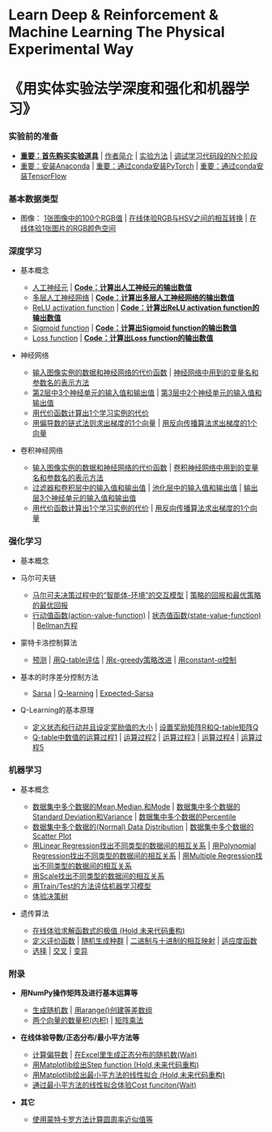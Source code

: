 # Learn Deep & Reinforcement & Machine Learning The Physical Experimental Way
# 《用实体实验法学深度和强化和机器学习》

### 实验前的准备

- [**重要：首先购买实验道具**]() | [作者简介]() | [实验方法]() | [调试学习代码段的N个阶段](/chapters/实验前的准备/调试学习代码段的N个阶段.md)
- [重要：安装Anaconda](/chapters/环境配置/安装Anaconda.md) | [重要：通过conda安装PyTorch](/chapters/环境配置/通过conda安装PyTorch.md) | [重要：通过conda安装TensorFlow](/chapters/环境配置/通过conda安装TensorFlow.md)

### 基本数据类型

- 图像： [1张图像中的100个RGB值](/chapters/基本数据类型/图像/1张图像中的100个RGB值.md) | [在线体验RGB与HSV之间的相互转换](/chapters/基本数据类型/图像/在线体验RGB与HSV之间的相互转换.md) | [在线体验1张图片的RGB颜色空间](/chapters/基本数据类型/图像/在线体验1张图片的RGB颜色空间.md)

### 深度学习

- 基本概念
	- [人工神经元](/chapters/深度学习/基本概念/人工神经元.md) | [**Code：计算出人工神经元的输出数值**](/chapters/深度学习/基本概念/Code：计算出人工神经元的输出数值.md)
	- [多层人工神经网络](/chapters/深度学习/基本概念/多层人工神经网络.md) | [**Code：计算出多层人工神经网络的输出数值**](/chapters/深度学习/基本概念/Code：计算出多层人工神经网络的输出数值.md)
	- [ReLU activation function](/chapters/深度学习/基本概念/ReLU_activation_function.md) | [**Code：计算出ReLU activation function的输出数值**](/chapters/深度学习/基本概念/Code：计算出ReLU_activation_function的输出数值.md)
	- [Sigmoid function](/chapters/深度学习/基本概念/Sigmoid_function.md) | [**Code：计算出Sigmoid function的输出数值**](/chapters/深度学习/基本概念/Code：计算出Sigmoid_function的输出数值.md)
	- [Loss function](/chapters/深度学习/基本概念/Loss_function.md) | [**Code：计算出Loss function的输出数值**](/chapters/深度学习/基本概念/Code：计算出Loss_function的输出数值.md)

- 神经网络
	- [输入图像实例的数据和神经网络的代价函数](/chapters/深度学习/神经网络/输入图像实例的数据和神经网络的代价函数.md) | [神经网络中用到的变量名和参数名的表示方法](/chapters/深度学习/神经网络/神经网络中用到的变量名和参数名的表示方法.md)
	- [第2层中3个神经单元的输入值和输出值](/chapters/深度学习/神经网络/第2层中3个神经单元的输入值和输出值.md) | [第3层中2个神经单元的输入值和输出值](/chapters/深度学习/神经网络/第3层中2个神经单元的输入值和输出值.md)
	- [用代价函数计算出1个学习实例的代价](/chapters/深度学习/神经网络/用代价函数计算出1个学习实例的代价.md)
	- [用偏导数的链式法则求出梯度的1个向量](/chapters/深度学习/神经网络/用偏导数的链式法则求出梯度的1个向量.md) | [用反向传播算法求出梯度的1个向量](/chapters/深度学习/神经网络/用反向传播算法求出梯度的1个向量.md)

- 卷积神经网络

	- [输入图像实例的数据和神经网络的代价函数](/chapters/深度学习/卷积神经网络/输入图像实例的数据和神经网络的代价函数.md) | [卷积神经网络中用到的变量名和参数名的表示方法](/chapters/深度学习/卷积神经网络/卷积神经网络中用到的变量名和参数名的表示方法.md)
	- [过滤器和卷积层中的输入值和输出值](/chapters/深度学习/卷积神经网络/过滤器和卷积层中的输入值和输出值.md) | [池化层中的输入值和输出值](/chapters/深度学习/卷积神经网络/池化层中的输入值和输出值.md) | [输出层3个神经单元的输入值和输出值](/chapters/深度学习/卷积神经网络/输出层3个神经单元的输入值和输出值.md)
	- [用代价函数计算出1个学习实例的代价](/chapters/深度学习/卷积神经网络/用代价函数计算出1个学习实例的代价.md) | [用反向传播算法求出梯度的1个向量](/chapters/深度学习/卷积神经网络/用反向传播算法求出梯度的1个向量.md)

### 强化学习

- 基本概念

- 马尔可夫链
	- [马尔可夫决策过程中的“智能体-环境”的交互模型](/chapters/强化学习/马尔可夫链/马尔可夫决策过程中的“智能体-环境”的交互模型.md) | [策略的回报和最优策略的最优回报](/chapters/强化学习/马尔可夫链/策略的回报和最优策略的最优回报.md)
	- [行动值函数(action-value-function)](/chapters/强化学习/马尔可夫链/行动值函数(action-value-function).md) | [状态值函数(state-value-function)](/chapters/强化学习/马尔可夫链/状态值函数(state-value-function).md) | [Bellman方程](/chapters/强化学习/马尔可夫链/Bellman方程.md)

- 蒙特卡洛控制算法
	- [预测](/chapters/强化学习/蒙特卡洛控制算法/预测.md) | [用Q-table评估](/chapters/强化学习/蒙特卡洛控制算法/用Q-table评估.md) | [用ε-greedy策略改进](/chapters/强化学习/蒙特卡洛控制算法/用ε-greedy策略改进.md) | [用constant-α控制](/chapters/强化学习/蒙特卡洛控制算法/用constant-α控制.md)

- 基本的时序差分控制方法
	- [Sarsa](/chapters/强化学习/基本的时序差分控制方法/Sarsa.md) | [Q-learning](/chapters/强化学习/基本的时序差分控制方法/Q-learning.md) | [Expected-Sarsa](/chapters/强化学习/基本的时序差分控制方法/Expected-Sarsa.md)

- Q-Learning的基本原理

	- [定义状态和行动并且设定奖励值的大小](/chapters/强化学习/Q-Learning的基本原理/定义状态和行动并且设定奖励值的大小.md) | [设置奖励矩阵R和Q-table矩阵Q](/chapters/强化学习/Q-Learning的基本原理/设置奖励矩阵R和Q-table矩阵Q.md)
	- [Q-table中数值的运算过程1](/chapters/强化学习/Q-Learning的基本原理/Q-table中数值的运算过程1.md) | [运算过程2](/chapters/强化学习/Q-Learning的基本原理/运算过程2.md) | [运算过程3](/chapters/强化学习/Q-Learning的基本原理/运算过程3.md) | [运算过程4](/chapters/强化学习/Q-Learning的基本原理/运算过程4.md) | [运算过程5](/chapters/强化学习/Q-Learning的基本原理/运算过程5.md)

### 机器学习

- 基本概念
	- [数据集中多个数据的Mean,Median,和Mode](/chapters/机器学习/基本概念/数据集中多个数据的Mean,Median,和Mode.md) | [数据集中多个数据的Standard Deviation和Variance](/chapters/机器学习/基本概念/数据集中多个数据的Standard_Deviation和Variance.md) | [数据集中多个数据的Percentile](/chapters/机器学习/基本概念/数据集中多个数据的Percentile.md)
	- [数据集中多个数据的(Normal) Data Distribution](/chapters/机器学习/基本概念/数据集中多个数据的(Normal)_Data_Distribution.md) | [数据集中多个数据的Scatter Plot](/chapters/机器学习/基本概念/数据集中多个数据的Scatter_Plot.md)
	- [用Linear Regression找出不同类型的数据间的相互关系](/chapters/机器学习/基本概念/用Linear_Regression找出不同类型的数据间的相互关系.md) | [用Polynomial Regression找出不同类型的数据间的相互关系](/chapters/机器学习/基本概念/用Polynomial_Regression找出不同类型的数据间的相互关系.md) | [用Multiple Regression找出不同类型的数据间的相互关系](/chapters/机器学习/基本概念/用Multiple_Regression找出不同类型的数据间的相互关系.md) 
	- [用Scale找出不同类型的数据间的相互关系](/chapters/机器学习/基本概念/用Scale找出不同类型的数据间的相互关系.md)
	- [用Train/Test的方法评估机器学习模型](/chapters/机器学习/基本概念/用Train_Test的方法评估机器学习模型.md)
	- [体验决策树](/chapters/机器学习/基本概念/体验决策树.md)

- 遗传算法

	- [在线体验求解函数式的极值 (Hold,未来代码重构)](/chapters/机器学习/遗传算法/在线体验求解函数式的极值.md)
	- [定义评价函数](/chapters/机器学习/遗传算法/定义评价函数.md) | [随机生成种群](/chapters/机器学习/遗传算法/随机生成种群.md) | [二进制与十进制的相互映射](/chapters/机器学习/遗传算法/二进制与十进制的相互映射.md) | [适应度函数](/chapters/机器学习/遗传算法/适应度函数.md)
	- [选择](/chapters/机器学习/遗传算法/选择.md) | [交叉](/chapters/机器学习/遗传算法/交叉.md) | [变异](/chapters/机器学习/遗传算法/变异.md)

### 附录

- **用NumPy操作矩阵及进行基本运算等**
	- [生成随机数](/chapters/附录/生成随机数.md) | [用arange()创建等差数组](/chapters/附录/用arange()创建等差数组.md)
	- [两个向量的数量积(内积)](/chapters/附录/两个向量的数量积(内积).md) | [矩阵乘法](/chapters/附录/矩阵乘法.md)
	 
- **在线体验导数/正态分布/最小平方法等**
	- [计算偏导数](/chapters/附录/计算偏导数.md) | [在Excel里生成正态分布的随机数(Wait)](/chapters/附录/在Excel里生成正态分布的随机数.md)
	- [用Matplotlib绘出Step function (Hold,未来代码重构)](/chapters/附录/Step_function.md)
	- [用Matplotlib绘出最小平方法的线性拟合 (Hold,未来代码重构)](/chapters/附录/用Matplotlib绘出最小平方法的线性拟合.md)
	- [通过最小平方法的线性拟合体验Cost funciton(Wait)](/chapters/附录/通过最小平方法的线性拟合体验Cost_funciton.md)

- **其它**
	- [使用蒙特卡罗方法计算圆周率近似值等](/chapters/附录/使用蒙特卡罗方法计算圆周率近似值等.md)

